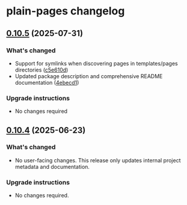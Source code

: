 # plain-pages changelog

## [0.10.5](https://github.com/dropseed/plain/releases/plain-pages@0.10.5) (2025-07-31)

### What's changed

- Support for symlinks when discovering pages in templates/pages directories ([c5e610d](https://github.com/dropseed/plain/commit/c5e610dfb7161551efdc82a23dac985e89078059))
- Updated package description and comprehensive README documentation ([4ebecd1](https://github.com/dropseed/plain/commit/4ebecd1856f96afc09a2ad6887224ae94b1a7395))

### Upgrade instructions

- No changes required

## [0.10.4](https://github.com/dropseed/plain/releases/plain-pages@0.10.4) (2025-06-23)

### What's changed

- No user-facing changes. This release only updates internal project metadata and documentation.

### Upgrade instructions

- No changes required.
